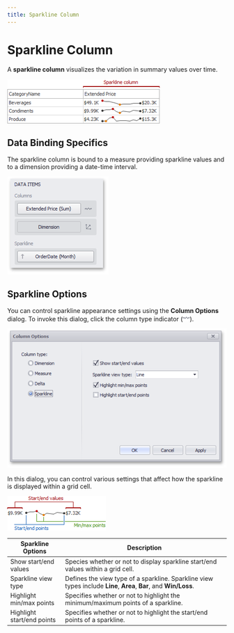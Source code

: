 ```yaml
---
title: Sparkline Column
---
```

# Sparkline Column
A **sparkline column** visualizes the variation in summary values over time.

![Grid_SparklineColumn](../../../../../images/img21665.png)

## Data Binding Specifics
The sparkline column is bound to a measure providing sparkline values and to a dimension providing a date-time interval.

![Grid_ColumnTypes_SparklineColumns_DataBinding](../../../../../images/img21666.png)

## Sparkline Options
You can control sparkline appearance settings using the **Column Options** dialog. To invoke this dialog, click the column type indicator (![Grid_ColumnTypeIndicators_SparklineColumn](../../../../../images/img21673.png)).

![Grid_Sparkline_ColumnOptionsDialog](../../../../../images/img21674.png)

In this dialog, you can control various settings that affect how the sparkline is displayed within a grid cell.

![Grid_SparklineAppearance](../../../../../images/img21675.png)

| Sparkline Options | Description |
|---|---|
| Show start/end values | Species whether or not to display sparkline start/end values within a grid cell. |
| Sparkline view type | Defines the view type of a sparkline. Sparkline view types include **Line**, **Area**, **Bar**, and **Win/Loss**. |
| Highlight min/max points | Specifies whether or not to highlight the minimum/maximum points of a sparkline. |
| Highlight start/end points | Specifies whether or not to highlight the start/end points of a sparkline. |